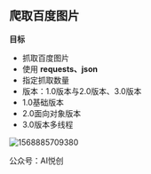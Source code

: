 ## 爬取百度图片

**目标**

- 抓取百度图片
- 使用 **requests、json**
- 指定抓取数量
- 版本：1.0版本与2.0版本、3.0版本
- 1.0基础版本
- 2.0面向对象版本
- 3.0版本多线程

![1568885709380](assets/1568885709380.png)

公众号：AI悦创


